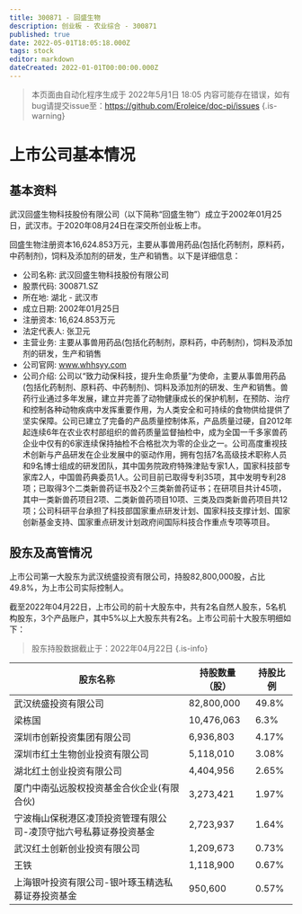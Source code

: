 ```yaml
---
title: 300871 - 回盛生物
description: 创业板 - 农业综合 - 300871
published: true
date: 2022-05-01T18:05:18.000Z
tags: stock
editor: markdown
dateCreated: 2022-01-01T00:00:00.000Z
---
```


> 本页面由自动化程序生成于 2022年5月1日 18:05
> 内容可能存在错误，如有bug请提交issue至：https://github.com/Eroleice/doc-pi/issues
{.is-warning}

# 上市公司基本情况

## 基本资料

武汉回盛生物科技股份有限公司（以下简称“回盛生物”）成立于2002年01月25日，武汉市。于2020年08月24日在深交所创业板上市。

回盛生物注册资本16,624.853万元，主要从事兽用药品(包括化药制剂，原料药，中药制剂)，饲料及添加剂的研发，生产和销售。以下是详细信息：

- 公司名称: 武汉回盛生物科技股份有限公司
- 股票代码: 300871.SZ
- 所在地: 湖北 - 武汉市
- 成立日期: 2002年01月25日
- 注册资本: 16,624.853万元
- 法定代表人: 张卫元
- 主营业务: 主要从事兽用药品(包括化药制剂，原料药，中药制剂)，饲料及添加剂的研发，生产和销售
- 公司官网: www.whhsyy.com
- 公司介绍: 公司以“致力动保科技，提升生命质量”为使命，主要从事兽用药品(包括化药制剂、原料药、中药制剂)、饲料及添加剂的研发、生产和销售。兽药行业通过多年发展，建立并完善了动物健康成长的保护机制，在预防、治疗和控制各种动物疾病中发挥重要作用，为人类安全和可持续的食物供给提供了坚实保障。公司已建立了完备的产品质量控制体系，产品质量过硬，自2012年起连续6年在农业农村部组织的兽药质量监督抽检中，成为全国一千多家兽药企业中仅有的6家连续保持抽检不合格批次为零的企业之一。公司高度重视技术创新与产品研发在企业发展中的驱动作用，拥有包括7名高级技术职称人员和9名博士组成的研发团队，其中国务院政府特殊津贴专家1人，国家科技部专家库2人，中国兽药典委员1人。公司目前已取得专利35项，其中发明专利28项；已取得3个二类新兽药证书及2个三类新兽药证书；在研项目共计45项，其中一类新兽药项目2项、二类新兽药项目10项、三类及四类新兽药项目共12项；公司科研平台承担了科技部国家重点研发计划、国家科技支撑计划、国家创新基金支持、国家重点研发计划政府间国际科技合作重点专项等项目。


## 股东及高管情况

上市公司第一大股东为武汉统盛投资有限公司，持股82,800,000股，占比49.8%，为上市公司实际控制人。

截至2022年04月22日，上市公司的前十大股东中，共有2名自然人股东，5名机构股东，3个产品账户，其中5%以上大股东共有2名。上市公司前十大股东明细如下：

> 股东持股数据截止于：2022年04月22日
{.is-info}

| 股东名称 | 持股数量（股） | 持股比例 |
| --- | --- | --- |
| 武汉统盛投资有限公司 | 82,800,000 | 49.8% |
| 梁栋国 | 10,476,063 | 6.3% |
| 深圳市创新投资集团有限公司 | 6,936,803 | 4.17% |
| 深圳市红土生物创业投资有限公司 | 5,118,010 | 3.08% |
| 湖北红土创业投资有限公司 | 4,404,956 | 2.65% |
| 厦门中南弘远股权投资基金合伙企业(有限合伙) | 3,273,421 | 1.97% |
| 宁波梅山保税港区凌顶投资管理有限公司-凌顶守拙六号私募证券投资基金 | 2,723,937 | 1.64% |
| 武汉红土创新创业投资有限公司 | 1,209,673 | 0.73% |
| 王铁 | 1,118,900 | 0.67% |
| 上海银叶投资有限公司-银叶琢玉精选私募证券投资基金 | 950,600 | 0.57% |




